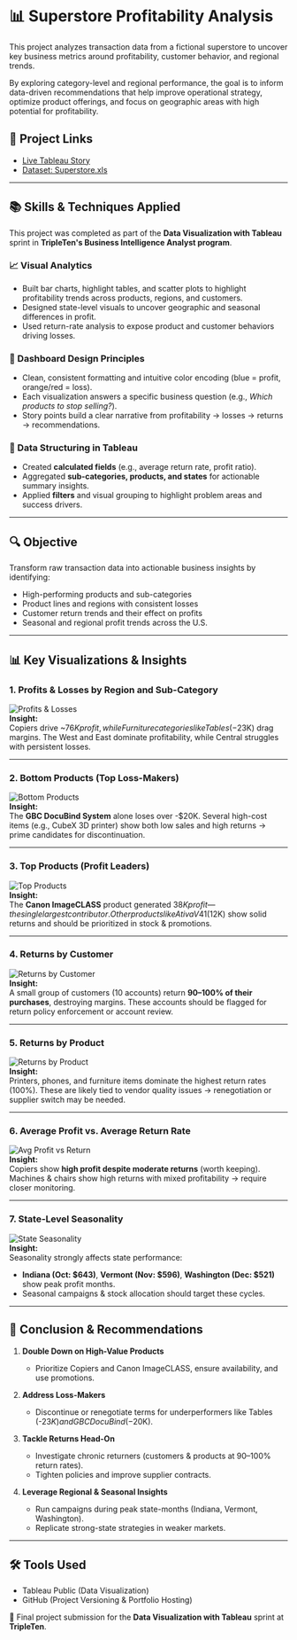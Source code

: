 # 📊 Superstore Profitability Analysis  

This project analyzes transaction data from a fictional superstore to uncover key business metrics around profitability, customer behavior, and regional trends.  

By exploring category-level and regional performance, the goal is to inform data-driven recommendations that help improve operational strategy, optimize product offerings, and focus on geographic areas with high potential for profitability.  

## 🔗 Project Links  
- [Live Tableau Story](https://public.tableau.com/views/superstore-profitability-analysis/SuperstoreProfitabilityAnalysis)  
- [Dataset: Superstore.xls](https://practicum-content.s3.us-west-1.amazonaws.com/data-eng/remodeled/dvwt/Superstore.xls)  

---

## 📚 Skills & Techniques Applied  

This project was completed as part of the **Data Visualization with Tableau** sprint in **TripleTen's Business Intelligence Analyst program**.  

### 📈 Visual Analytics  
- Built bar charts, highlight tables, and scatter plots to highlight profitability trends across products, regions, and customers.  
- Designed state-level visuals to uncover geographic and seasonal differences in profit.  
- Used return-rate analysis to expose product and customer behaviors driving losses.  

### 🎯 Dashboard Design Principles  
- Clean, consistent formatting and intuitive color encoding (blue = profit, orange/red = loss).  
- Each visualization answers a specific business question (e.g., *Which products to stop selling?*).  
- Story points build a clear narrative from profitability → losses → returns → recommendations.  

### 🔧 Data Structuring in Tableau  
- Created **calculated fields** (e.g., average return rate, profit ratio).  
- Aggregated **sub-categories, products, and states** for actionable summary insights.  
- Applied **filters** and visual grouping to highlight problem areas and success drivers.  

---

## 🔍 Objective  
Transform raw transaction data into actionable business insights by identifying:  
- High-performing products and sub-categories  
- Product lines and regions with consistent losses  
- Customer return trends and their effect on profits  
- Seasonal and regional profit trends across the U.S.  

---

## 📊 Key Visualizations & Insights  

### 1. Profits & Losses by Region and Sub-Category  
![Profits & Losses](data_analysis_tripleten/super_store_profitability_analysis/profits_losses.png.png)  
**Insight:**  
Copiers drive ~$76K profit, while Furniture categories like Tables (-$23K) drag margins. The West and East dominate profitability, while Central struggles with persistent losses.  

---

### 2. Bottom Products (Top Loss-Makers)  
![Bottom Products](data_analysis_tripleten/super_store_profitability_analysis/bottom_products.png.png)  
**Insight:**  
The **GBC DocuBind System** alone loses over -$20K. Several high-cost items (e.g., CubeX 3D printer) show both low sales and high returns → prime candidates for discontinuation.  

---

### 3. Top Products (Profit Leaders)  
![Top Products](data_analysis_tripleten/super_store_profitability_analysis/top_products.png.png)  
**Insight:**  
The **Canon ImageCLASS** product generated $38K profit — the single largest contributor. Other products like Ativa V41 ($12K) show solid returns and should be prioritized in stock & promotions.  

---

### 4. Returns by Customer  
![Returns by Customer](data_analysis_tripleten/super_store_profitability_analysis/returns_by_customer.png.png)  
**Insight:**  
A small group of customers (10 accounts) return **90–100% of their purchases**, destroying margins. These accounts should be flagged for return policy enforcement or account review.  

---

### 5. Returns by Product  
![Returns by Product](data_analysis_tripleten/super_store_profitability_analysis/returns_by_product.png.png)  
**Insight:**  
Printers, phones, and furniture items dominate the highest return rates (100%). These are likely tied to vendor quality issues → renegotiation or supplier switch may be needed.  

---

### 6. Average Profit vs. Average Return Rate  
![Avg Profit vs Return](data_analysis_tripleten/super_store_profitability_analysis/avg_profit_vs_return.png.png)  
**Insight:**  
Copiers show **high profit despite moderate returns** (worth keeping). Machines & chairs show high returns with mixed profitability → require closer monitoring.  

---

### 7. State-Level Seasonality  
![State Seasonality](data_analysis_tripleten/super_store_profitability_analysis/state_seasonality.png.png)  
**Insight:**  
Seasonality strongly affects state performance:  
- **Indiana (Oct: $643)**, **Vermont (Nov: $596)**, **Washington (Dec: $521)** show peak profit months.  
- Seasonal campaigns & stock allocation should target these cycles.  

---

## 🧠 Conclusion & Recommendations  

1. **Double Down on High-Value Products**  
   - Prioritize Copiers and Canon ImageCLASS, ensure availability, and use promotions.  

2. **Address Loss-Makers**  
   - Discontinue or renegotiate terms for underperformers like Tables (-$23K) and GBC DocuBind (-$20K).  

3. **Tackle Returns Head-On**  
   - Investigate chronic returners (customers & products at 90–100% return rates).  
   - Tighten policies and improve supplier contracts.  

4. **Leverage Regional & Seasonal Insights**  
   - Run campaigns during peak state-months (Indiana, Vermont, Washington).  
   - Replicate strong-state strategies in weaker markets.  

---

## 🛠 Tools Used  
- Tableau Public (Data Visualization)  
- GitHub (Project Versioning & Portfolio Hosting)  

🚀 Final project submission for the **Data Visualization with Tableau** sprint at **TripleTen**.  
